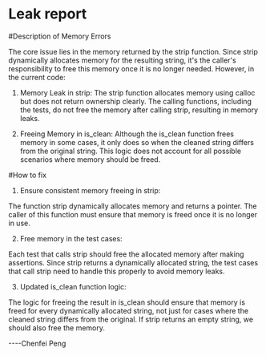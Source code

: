 # Leak report


#Description of Memory Errors

The core issue lies in the memory returned by the strip function. Since strip dynamically allocates memory for the resulting string, it's the caller's responsibility to free this memory once it is no longer needed. However, in the current code:

1. Memory Leak in strip: The strip function allocates memory using calloc but does not return ownership clearly. The calling functions, including the tests, do not free the memory after calling strip, resulting in memory leaks.

2. Freeing Memory in is_clean: Although the is_clean function frees memory in some cases, it only does so when the cleaned string differs from the original string. This logic does not account for all possible scenarios where memory should be freed.

#How to fix

1. Ensure consistent memory freeing in strip:

The function strip dynamically allocates memory and returns a pointer. The caller of this function must ensure that memory is freed once it is no longer in use.

2. Free memory in the test cases:

Each test that calls strip should free the allocated memory after making assertions. Since strip returns a dynamically allocated string, the test cases that call strip need to handle this properly to avoid memory leaks.

3. Updated is_clean function logic:

The logic for freeing the result in is_clean should ensure that memory is freed for every dynamically allocated string, not just for cases where the cleaned string differs from the original. If strip returns an empty string, we should also free the memory.



----Chenfei Peng